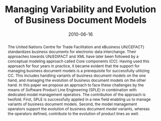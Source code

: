 ---
abstract: The United Nations Centre for Trade Facilitation and eBusiness UN/CEFACT)
  standardizes business documents for electronic data interchange. Their approaches
  towards UN/EDIFACT and XML have later been followed by a conceptual modeling approach
  called Core components (CC). Having used this approach for four years in practice,
  it became evident that the support for managing business document models is a prerequisite
  for successfully utilizing CC. This includes handling variants of business document
  models on the one hand, and managing the evolution of business document models on
  the other hand. In this paper we propose an approach to face these challenges by
  the means of Software Product Line Engineering (SPLE) in combination with dedicated
  model management operators. The contribution of the approach is twofold. First,
  SPLE is successfully applied in a new field enabling us to manage variants of business
  document models. Second, the model management operators support the evolution of
  business document model variants, whereas the operators defined, contribute to the
  evolution of product lines as well.
authors:
- Christian Pichler
- Martina Seidl
- Christian Huemer
date: '2010-06-16'
featured: false
links:
- name: Publik
  url: https://publik.tuwien.ac.at/showentry.php?ID=187834&lang=2
publication: 'Vortrag: Workshop on Model-driven Product Line Engineering (MDPLE 2010),
  Paris; 16.06.2010; in: "Proceedings of the 2nd International Workshop on Model-driven
  Product Line Engineering (MDPLE 2010)", G. Botterweck, P. Heymans, I. Maman, A.
  Pleuss, J. Rubin (Hrg.); CEUR-WS.org, (2010), ISSN: 1613-0073; S. 61 - 72'
publication_types:
- '1'
publishDate: '2010-06-16'
title: Managing Variability and Evolution of Business Document Models
url_pdf: http://ceur-ws.org/Vol-625/MDPLE2010-paper6-Pichler.pdf
---